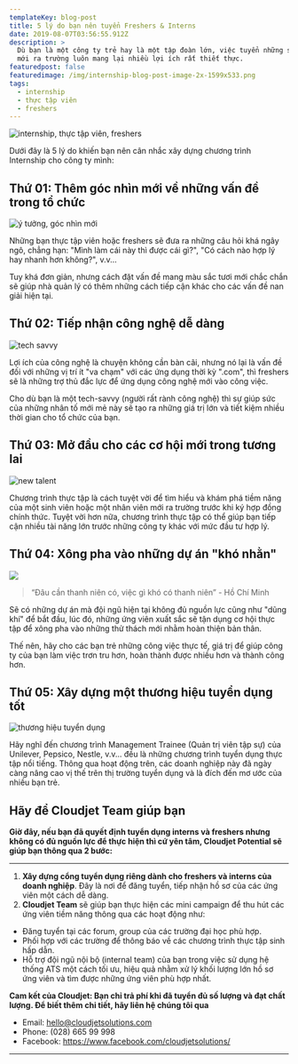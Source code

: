 ```yaml
---
templateKey: blog-post
title: 5 lý do bạn nên tuyển Freshers & Interns
date: 2019-08-07T03:56:55.912Z
description: >
  Dù bạn là một công ty trẻ hay là một tập đoàn lớn, việc tuyển những sinh viên
  mới ra trường luôn mang lại nhiều lợi ích rất thiết thực.
featuredpost: false
featuredimage: /img/internship-blog-post-image-2x-1599x533.png
tags:
  - internship
  - thực tập viên
  - freshers
---
```

![internship, thực tập viên, freshers](/img/internship-blog-post-image-2x-1599x533.png "internship, thực tập viên, freshers")

Dưới đây là 5 lý do khiến bạn nên cân nhắc xây dựng chương trình Internship cho công ty mình:

## **Thứ 01: Thêm góc nhìn mới về những vấn đề trong tổ chức**

![ý tưởng, góc nhìn mới](/img/brilliant_idea_1280x800.jpg "ý tưởng, góc nhìn mới")

Những bạn thực tập viên hoặc freshers sẽ đưa ra những câu hỏi khá ngây ngô, chẳng hạn: "Mình làm cái này thì được cái gì?", "Có cách nào hợp lý hay nhanh hơn không?", v.v...

Tuy khá đơn giản, nhưng cách đặt vấn đề mang màu sắc tươi mới chắc chắn sẽ giúp nhà quản lý có thêm những cách tiếp cận khác cho các vấn đề nan giải hiện tại.

## Thứ 02: Tiếp nhận công nghệ dễ dàng

![tech savvy](/img/cropped-2017-04-10-17-58-15.jpg "tech savvy")

Lợi ích của công nghệ là chuyện không cần bàn cãi, nhưng nó lại là vấn đề đối với những vị trí ít "va chạm" với các ứng dụng thời kỳ ".com", thì freshers sẽ là những trợ thủ đắc lực để ứng dụng công nghệ mới vào công việc. 

Cho dù bạn là một tech-savvy (người rất rành công nghệ) thì sự giúp sức của những nhân tố mới mẻ này sẽ tạo ra những giá trị lớn và tiết kiệm nhiều thời gian cho tổ chức của bạn. 

## **Thứ 03: Mở đầu cho các cơ hội mới trong tương lai**

![new talent](/img/wf0319_feature3_750-768x512.png "new talent")

Chương trình thực tập là cách tuyệt vời để tìm hiểu và khám phá tiềm năng của một sinh viên hoặc một nhân viên mới ra trường trước khi ký hợp đồng chính thức. Tuyệt vời hơn nữa, chương trình thực tập có thể giúp bạn tiếp cận nhiều tài năng lớn trước những công ty khác với mức đầu tư hợp lý.

## Thứ 04: Xông pha vào những dự án "khó nhằn"

![](/img/blog-header-5-effective-team-management-techniques.png)

> “Đâu cần thanh niên có, việc gì khó có thanh niên” - Hồ Chí Minh

Sẽ có những dự án mà đội ngũ hiện tại không đủ nguồn lực cũng như "dũng khí" để bắt đầu, lúc đó, những ứng viên xuất sắc sẽ tận dụng cơ hội thực tập để xông pha vào những thử thách mới nhằm hoàn thiện bản thân.

Thế nên, hãy cho các bạn trẻ những công việc thực tế, giá trị để giúp công ty của bạn làm việc trơn tru hơn, hoàn thành được nhiều hơn và thành công hơn.

## Thứ 05: Xây dựng một thương hiệu tuyển dụng tốt

![thương hiệu tuyển dụng](/img/c5312b_46289dbd5fd34d9a83d744245104cb5a_mv2_d_3473_2321_s_2.webp "thương hiệu tuyển dụng")

Hãy nghĩ đến chương trình Management Trainee (Quản trị viên tập sự) của Unilever, Pepsico, Nestle, v.v... đều là những chương trình tuyển dụng thực tập nổi tiếng. Thông qua hoạt động trên, các doanh nghiệp này đã ngày càng nâng cao vị thế trên thị trường tuyển dụng và là đích đến mơ ước của nhiều bạn trẻ. 

## Hãy để Cloudjet Team giúp bạn

**Giờ đây, nếu bạn đã quyết định tuyển dụng interns và freshers nhưng không có đủ nguồn lực để thực hiện thì cứ yên tâm, Cloudjet Potential sẽ giúp bạn thông qua 2 bước:**

- - -

1. **Xây dựng cổng tuyển dụng riêng dành cho freshers và interns của doanh nghiệp**. Đây là nơi để đăng tuyển, tiếp nhận hồ sơ của các ứng viên một cách dễ dàng. 
2. **Cloudjet Team** sẽ giúp bạn thực hiện các mini campaign để thu hút các ứng viên tiềm năng thông qua các hoạt động như:



* Đăng tuyển tại các forum, group của các trường đại học phù hợp.
* Phối hợp với các trường để thông báo về các chương trình thực tập sinh hấp dẫn.
* Hỗ trợ đội ngũ nội bộ (internal team) của bạn trong việc sử dụng hệ thống ATS một cách tối ưu, hiệu quả nhằm xử lý khối lượng lớn hồ sơ ứng viên và tìm được những ứng viên phù hợp nhất.

**Cam kết của Cloudjet: Bạn chỉ trả phí khi đã tuyển đủ số lượng và đạt chất lượng. Để biết thêm chi tiết, hãy liên hệ chúng tôi qua**

* Email: [hello@cloudjetsolutions.com](hello@cloudjetsolutions.com)
* Phone: (028) 665 99 998
* Facebook: <https://www.facebook.com/cloudjetsolutions/>

- - -
